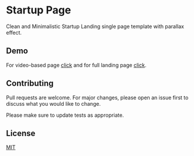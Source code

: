# Startup Page

Clean and Minimalistic Startup Landing single page template with parallax effect.

## Demo

For video-based page [click](https://tadata.github.io/Minimalistic-Startup-Landing-Page/video-demo) and for full landing page [click](https://tadata.github.io/Minimalistic-Startup-Landing-Page).


## Contributing
Pull requests are welcome. For major changes, please open an issue first to discuss what you would like to change.

Please make sure to update tests as appropriate.

## License
[MIT](https://choosealicense.com/licenses/mit/)

